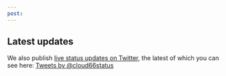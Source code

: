 ```yaml
---
post: 
---
```


## Latest updates
We also publish [live status updates on Twitter](https://twitter.com/cloud66status), the latest of which you can see here:
[Tweets by @cloud66status](https://twitter.com/cloud66status)

